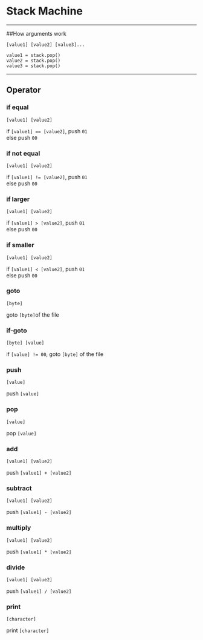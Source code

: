# Stack Machine

---
##How arguments work

    [value1] [value2] [value3]...

    value1 = stack.pop()
    value2 = stack.pop()
    value3 = stack.pop()

-----

## Operator

### if equal

    [value1] [value2]

if `[value1] == [value2]`, push `01`  
else push `00`


### if not equal

    [value1] [value2]

if `[value1] != [value2]`, push `01`   
else push `00`

### if larger 

    [value1] [value2]

if `[value1] > [value2]`, push `01`  
else push `00`


### if smaller

    [value1] [value2]

if `[value1] < [value2]`, push `01`  
else push `00`

### goto

    [byte]

goto `[byte]`of the file


### if-goto

    [byte] [value]

if `[value] != 00`, goto `[byte]` of the file

### push

    [value]

push `[value]`

### pop

    [value]

pop `[value]`

### add

    [value1] [value2]

push `[value1] + [value2]`

### subtract

    [value1] [value2]

push `[value1] - [value2]`

### multiply

    [value1] [value2]

push `[value1] * [value2]`

### divide

    [value1] [value2]

push `[value1] / [value2]`

### print

    [character]

print `[character]`
